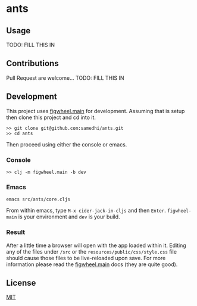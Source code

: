 # ants

## Usage

TODO: FILL THIS IN

## Contributions

Pull Request are welcome... TODO: FILL THIS IN

## Development

This project uses [figwheel.main](https://figwheel.org/docs/) for development. Assuming that is setup then clone this project and cd into it.

```
>> git clone git@github.com:samedhi/ants.git
>> cd ants
```

Then proceed using either the console or emacs.

### Console

```
>> clj -m figwheel.main -b dev
```

### Emacs
```
emacs src/ants/core.cljs
```
From within emacs, type `M-x cider-jack-in-cljs` and then `Enter`. `figwheel-main` is your environment and `dev` is your build.

### Result

After a little time a browser will open with the app loaded within it. Editing any of the files under `/src` or the `resources/public/css/style.css` file should cause those files to be live-reloaded upon save. For more information please read the [figwheel.main](https://figwheel.org/docs/) docs (they are quite good).

## License
[MIT](https://choosealicense.com/licenses/mit/)

